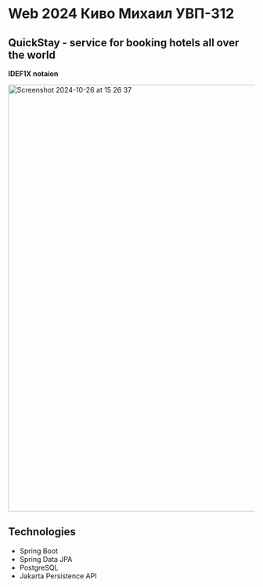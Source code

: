 # Web 2024 Киво Михаил УВП-312
## QuickStay - service for booking hotels all over the world
**IDEF1X notaion**

<img width="870" alt="Screenshot 2024-10-26 at 15 26 37" src="https://github.com/user-attachments/assets/d408ef5d-93b3-4b04-ad66-597773ed332b">

## **Technologies**
- Spring Boot
- Spring Data JPA
- PostgreSQL
- Jakarta Persistence API
